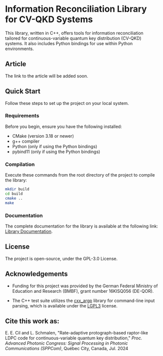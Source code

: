 # Information Reconciliation Library for CV-QKD Systems

This library, written in C++, offers tools for information reconciliation tailored for continuous-variable quantum key distribution (CV-QKD) systems. It also includes Python bindings for use within Python environments.

## Article

The link to the article will be added soon.

## Quick Start

Follow these steps to set up the project on your local system.

### Requirements

Before you begin, ensure you have the following installed:
- CMake (version 3.18 or newer)
- g++ compiler
- Python (only if using the Python bindings)
- pybind11 (only if using the Python bindings)

### Compilation

Execute these commands from the root directory of the project to compile the library:

```sh
mkdir build
cd build
cmake ..
make
```

### Documentation

The complete documentation for the library is available at the following link: [Library Documentation](https://information-reconciliation-for-cv-qkd.readthedocs.io/).

## License
The project is open-source, under the GPL-3.0 License.

## Acknowledgements

- Funding for this project was provided by the German Federal Ministry of Education and Research (BMBF), grant number 16KISQ056 (DE-QOR).

- The C++ test suite utilizes the [cxx_argp](https://github.com/pboettch/cxx_argp) library for command-line input parsing, which is available under the [LGPL3](https://www.gnu.org/licenses/lgpl-3.0.html) license. 


## Cite this work as:
E. E. Cil and L. Schmalen, "Rate-adaptive protograph-based raptor-like LDPC code for continuous-variable quantum key distribution," *Proc. Advanced Photonic Congress: Signal Processing in Photonic Communications (SPPCom)*, Québec City, Canada, Jul. 2024
